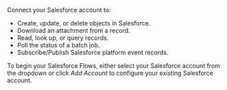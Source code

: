 Connect your Salesforce account to:
* Create, update, or delete objects in Salesforce.
* Download an attachment from a record.
* Read, look up, or query records.
* Poll the status of a batch job.
* Subscribe/Publish Salesforce platform event records.

To begin your Salesforce Flows, either select your Salesforce account from the dropdown or click *Add Account* to configure your existing Salesforce account.
